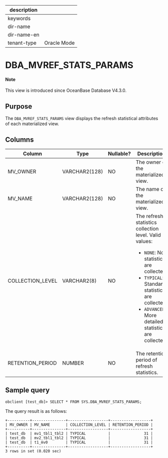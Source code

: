 | description ||
|---|---|
| keywords ||
| dir-name ||
| dir-name-en ||
| tenant-type | Oracle Mode |


# DBA_MVREF_STATS_PARAMS

<main id="notice" type='explain'>
<h4>Note</h4>
<p>This view is introduced since OceanBase Database V4.3.0. </p>
</main>

## Purpose

The `DBA_MVREF_STATS_PARAMS` view displays the refresh statistical attributes of each materialized view.

## Columns

| **Column** | **Type** | **Nullable?** | **Description** |
| --- | --- | --- | --- |
| MV_OWNER | VARCHAR2(128) | NO | The owner of the materialized view. |
| MV_NAME | VARCHAR2(128) | NO | The name of the materialized view. |
| COLLECTION_LEVEL | VARCHAR2(8) | NO | The refresh statistics collection level. Valid values:<ul><li>`NONE`: No statistics are collected.   </li><li>`TYPICAL`: Standard statistics are collected.  </li><li>`ADVANCED`: More detailed statistics are collected.  </li></ul> |
| RETENTION_PERIOD | NUMBER | NO | The retention period of refresh statistics. |

## Sample query

```shell
obclient [test_db]> SELECT * FROM SYS.DBA_MVREF_STATS_PARAMS;
```

The query result is as follows:

```shell
+----------+---------------+------------------+------------------+
| MV_OWNER | MV_NAME       | COLLECTION_LEVEL | RETENTION_PERIOD |
+----------+---------------+------------------+------------------+
| test_db  | mv1_tbl1_tbl2 | TYPICAL          |               31 |
| test_db  | mv2_tbl1_tbl2 | TYPICAL          |               31 |
| test_db  | t1_mv0        | TYPICAL          |               31 |
+----------+---------------+------------------+------------------+
3 rows in set (0.020 sec)
```
